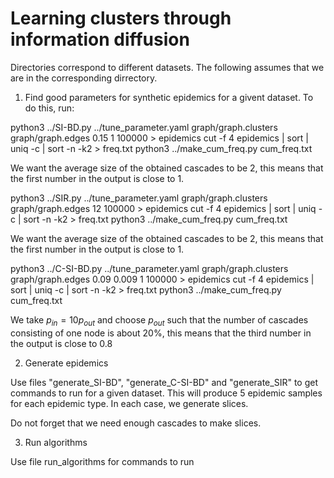 # Learning clusters through information diffusion

Directories correspond to different datasets. The following assumes that we are in the corresponding dirrectory.

1. Find good parameters for synthetic epidemics for a givent dataset. To do this, run: 

python3 ../SI-BD.py ../tune_parameter.yaml graph/graph.clusters graph/graph.edges 0.15 1 100000 > epidemics
cut -f 4 epidemics | sort | uniq -c | sort -n -k2 > freq.txt
python3 ../make_cum_freq.py cum_freq.txt

We want the average size of the obtained cascades to be 2, this means that the first number in the output is close to 1.

python3 ../SIR.py ../tune_parameter.yaml graph/graph.clusters graph/graph.edges 12 100000 > epidemics
cut -f 4 epidemics | sort | uniq -c | sort -n -k2 > freq.txt
python3 ../make_cum_freq.py cum_freq.txt

We want the average size of the obtained cascades to be 2, this means that the first number in the output is close to 1.

python3 ../C-SI-BD.py ../tune_parameter.yaml graph/graph.clusters graph/graph.edges 0.09 0.009 1 100000 > epidemics
cut -f 4 epidemics | sort | uniq -c | sort -n -k2 > freq.txt
python3 ../make_cum_freq.py cum_freq.txt

We take $p_{in} = 10 p_{out}$ and choose $p_{out}$ such that the number of cascades consisting of one node is about 20\%, this means that the third number in the output is close to 0.8

2. Generate epidemics

Use files "generate_SI-BD", "generate_C-SI-BD" and "generate_SIR" to get commands to run for a given dataset. This will produce 5 epidemic samples for each epidemic type. In each case, we generate slices.

Do not forget that we need enough cascades to make slices.

3. Run algorithms

Use file run_algorithms for commands to run

